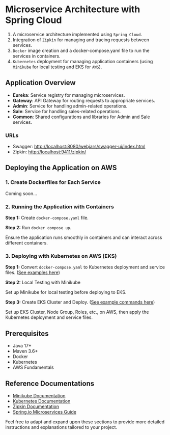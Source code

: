 # Microservice Architecture with Spring Cloud

1. A microservice architecture implemented using `Spring Cloud`.
2. Integration of `Zipkin` for managing and tracing requests between services.
3. `Docker` image creation and a docker-compose.yaml file to run the services in containers.
4. `Kubernetes` deployment for managing application containers (using `Minikube` for local testing and EKS for `AWS`).

## Application Overview

- **Eureka**: Service registry for managing microservices.
- **Gateway**: API Gateway for routing requests to appropriate services.
- **Admin**: Service for handling admin-related operations.
- **Sale**: Service for handling sales-related operations.
- **Common**: Shared configurations and libraries for Admin and Sale services.

### URLs

- Swagger: [http://localhost:8080/webjars/swagger-ui/index.html](http://localhost:8080/webjars/swagger-ui/index.html)
- Zipkin: [http://localhost:9411/zipkin/](http://localhost:9411/zipkin/)

## Deploying the Application on AWS

### 1. Create Dockerfiles for Each Service

Coming soon...

### 2. Running the Application with Containers

**Step 1:** Create `docker-compose.yaml` file.

**Step 2:** Run `docker compose up`.

Ensure the application runs smoothly in containers and can interact across different containers.

### 3. Deploying with Kubernetes on AWS (EKS)

**Step 1:** Convert `docker-compose.yaml` to Kubernetes deployment and service files. ([See examples here](kubernetes))

**Step 2:** Local Testing with Minikube

Set up Minikube for local testing before deploying to EKS.

**Step 3:** Create EKS Cluster and Deploy. ([See example commands here](run.txt))

Set up EKS Cluster, Node Group, Roles, etc., on AWS, then apply the Kubernetes deployment and service files.

## Prerequisites

- Java 17+
- Maven 3.6+
- Docker
- Kubernetes
- AWS Fundamentals

## Reference Documentations

- [Minikube Documentation](https://minikube.sigs.k8s.io/docs/)
- [Kubernetes Documentation](https://kubernetes.io/docs/tasks/)
- [Zipkin Documentation](https://zipkin.io/)
- [Spring.io Microservices Guide](https://spring.io/microservices)

Feel free to adapt and expand upon these sections to provide more detailed instructions and explanations tailored to your project.

